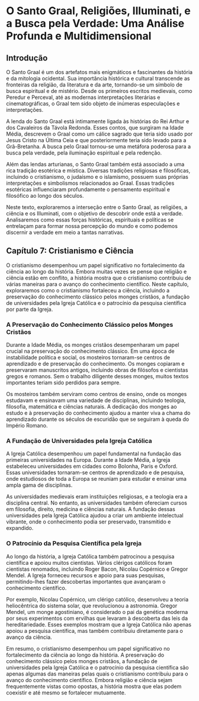 
# O Santo Graal, Religiões, Illuminati, e a Busca pela Verdade: Uma Análise Profunda e Multidimensional

## Introdução
O Santo Graal é um dos artefatos mais enigmáticos e fascinantes da história e da mitologia ocidental. Sua importância histórica e cultural transcende as fronteiras da religião, da literatura e da arte, tornando-se um símbolo de busca espiritual e de mistério. Desde os primeiros escritos medievais, como Peredur e Perceval, até as modernas interpretações literárias e cinematográficas, o Graal tem sido objeto de inúmeras especulações e interpretações.

A lenda do Santo Graal está intimamente ligada às histórias do Rei Arthur e dos Cavaleiros da Távola Redonda. Esses contos, que surgiram na Idade Média, descrevem o Graal como um cálice sagrado que teria sido usado por Jesus Cristo na Última Ceia e que posteriormente teria sido levado para a Grã-Bretanha. A busca pelo Graal tornou-se uma metáfora poderosa para a busca pela verdade, pela iluminação espiritual e pela redenção.

Além das lendas arturianas, o Santo Graal também está associado a uma rica tradição esotérica e mística. Diversas tradições religiosas e filosóficas, incluindo o cristianismo, o judaísmo e o islamismo, possuem suas próprias interpretações e simbolismos relacionados ao Graal. Essas tradições esotéricas influenciaram profundamente o pensamento espiritual e filosófico ao longo dos séculos.

Neste texto, exploraremos a interseção entre o Santo Graal, as religiões, a ciência e os Illuminati, com o objetivo de descobrir onde está a verdade. Analisaremos como essas forças históricas, espirituais e políticas se entrelaçam para formar nossa percepção do mundo e como podemos discernir a verdade em meio a tantas narrativas.

## Capítulo 7: Cristianismo e Ciência
O cristianismo desempenhou um papel significativo no fortalecimento da ciência ao longo da história. Embora muitas vezes se pense que religião e ciência estão em conflito, a história mostra que o cristianismo contribuiu de várias maneiras para o avanço do conhecimento científico. Neste capítulo, exploraremos como o cristianismo fortaleceu a ciência, incluindo a preservação do conhecimento clássico pelos monges cristãos, a fundação de universidades pela Igreja Católica e o patrocínio da pesquisa científica por parte da Igreja.

### A Preservação do Conhecimento Clássico pelos Monges Cristãos
Durante a Idade Média, os monges cristãos desempenharam um papel crucial na preservação do conhecimento clássico. Em uma época de instabilidade política e social, os mosteiros tornaram-se centros de aprendizado e de preservação do conhecimento. Os monges copiaram e preservaram manuscritos antigos, incluindo obras de filósofos e cientistas gregos e romanos. Sem o trabalho diligente desses monges, muitos textos importantes teriam sido perdidos para sempre.

Os mosteiros também serviram como centros de ensino, onde os monges estudavam e ensinavam uma variedade de disciplinas, incluindo teologia, filosofia, matemática e ciências naturais. A dedicação dos monges ao estudo e à preservação do conhecimento ajudou a manter viva a chama do aprendizado durante os séculos de escuridão que se seguiram à queda do Império Romano.

### A Fundação de Universidades pela Igreja Católica
A Igreja Católica desempenhou um papel fundamental na fundação das primeiras universidades na Europa. Durante a Idade Média, a Igreja estabeleceu universidades em cidades como Bolonha, Paris e Oxford. Essas universidades tornaram-se centros de aprendizado e de pesquisa, onde estudiosos de toda a Europa se reuniam para estudar e ensinar uma ampla gama de disciplinas.

As universidades medievais eram instituições religiosas, e a teologia era a disciplina central. No entanto, as universidades também ofereciam cursos em filosofia, direito, medicina e ciências naturais. A fundação dessas universidades pela Igreja Católica ajudou a criar um ambiente intelectual vibrante, onde o conhecimento podia ser preservado, transmitido e expandido.

### O Patrocínio da Pesquisa Científica pela Igreja
Ao longo da história, a Igreja Católica também patrocinou a pesquisa científica e apoiou muitos cientistas. Vários clérigos católicos foram cientistas renomados, incluindo Roger Bacon, Nicolau Copérnico e Gregor Mendel. A Igreja forneceu recursos e apoio para suas pesquisas, permitindo-lhes fazer descobertas importantes que avançaram o conhecimento científico.

Por exemplo, Nicolau Copérnico, um clérigo católico, desenvolveu a teoria heliocêntrica do sistema solar, que revolucionou a astronomia. Gregor Mendel, um monge agostiniano, é considerado o pai da genética moderna por seus experimentos com ervilhas que levaram à descoberta das leis da hereditariedade. Esses exemplos mostram que a Igreja Católica não apenas apoiou a pesquisa científica, mas também contribuiu diretamente para o avanço da ciência.

Em resumo, o cristianismo desempenhou um papel significativo no fortalecimento da ciência ao longo da história. A preservação do conhecimento clássico pelos monges cristãos, a fundação de universidades pela Igreja Católica e o patrocínio da pesquisa científica são apenas algumas das maneiras pelas quais o cristianismo contribuiu para o avanço do conhecimento científico. Embora religião e ciência sejam frequentemente vistas como opostas, a história mostra que elas podem coexistir e até mesmo se fortalecer mutuamente.







